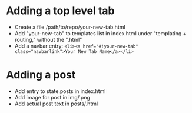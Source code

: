 # Adding a top level tab

* Create a file /path/to/repo/your-new-tab.html
* Add "your-new-tab" to templates list in index.html under "templating + routing," without the ".html"
* Add a navbar entry: `<li><a href="#!your-new-tab" class="navbarlink">Your New Tab Name</a></li>`

# Adding a post

* Add entry to state.posts in index.html
* Add image for post in img/<id>.png
* Add actual post text in posts/<id>.html
